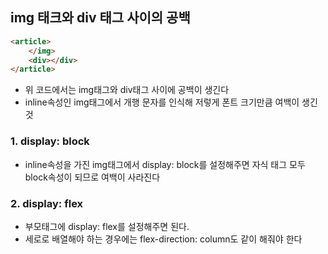 ## img 태크와 div 태그 사이의 공백

```html
<article>
	</img>
    <div></div>
</article>
```
- 위 코드에서는 img태그와 div태그 사이에 공백이 생긴다
- inline속성인 img태그에서 개행 문자를 인식해 저렇게 폰트 크기만큼 여백이 생긴 것
### 1. display: block
- inline속성을 가진 img태그에서 display: block를 설정해주면 자식 태그 모두 block속성이 되므로 여백이 사라진다

### 2. display: flex
- 부모태그에 display: flex를 설정해주면 된다. 
- 세로로 배열해야 하는 경우에는 flex-direction: column도 같이 해줘야 한다